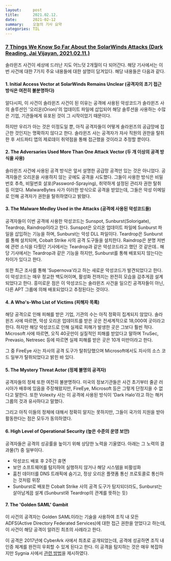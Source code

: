 ```yaml
---
layout:     post
title:      2021.02.12.
date:       2021-02-12
summary:	오늘의 기사 요약
categories: TIL
---
```


### [7 Things We Know So Far About the SolarWinds Attacks (Dark Reading, Jai Vijayan, 2021.02.11.)](https://www.darkreading.com/attacks-breaches/7-things-we-know-so-far-about-the-solarwinds-attacks/d/d-id/1340134)

솔라윈즈 사건이 세상에 드러난 지도 어느덧 2개월이 다 되어간다. 해당 기사에서는 이번 사건에 대한 7가지 주요 내용들에 대한 설명이 담겨있다. 해당 내용들은 다음과 같다.

#### 1. Initial Access Vector at SolarWinds Remains Unclear (공격자의 초기 접근 방식은 여전히 불분명하다)

알다시피, 이 사건이 솔라윈즈 사건이 된 이유는 공격에 사용된 악성코드가 솔라윈즈 사의 솔루션인 '오리온(Orion)'의 업데이트 파일에 삽입되어 해당 솔루션을 사용하는 수많은 기업, 기관들에게 유포된 것이 그 시작이었기 때문이다.

하지만 우리가 아는 것은 이정도일 뿐, 아직 공격자들이 어떻게 솔라윈즈의 공급망에 접근한 것인지는 명확하지 않다고 한다. 솔라윈즈 사는 공격자가 자사 직원의 권한을 탈취한 후 서드파티 앱의 제로데이 취약점을 통해 접근했을 것이라고 추정할 뿐이다.

#### 2. The Adversaries Used More Than One Attack Vector (두 개 이상의 공격 방식을 사용)

솔라윈즈 사건에 사용된 공격 방식은 앞서 설명한 공급망 공격만 있는 것은 아니었다. 공격자들은 오리온을 사용하지 않는 곳에도 공격을 시도했다. 그들이 사용한 방식은 비밀번호 추측, 비밀번호 살포(Password-Spraying), 취약하게 설정된 관리자 권한 탈취 등 이었다. MalwareBytes 사가 이러한 방식으로 공격을 받았는데, 그들은 악성 이메일로 인해 공격자가 권한을 탈취하였다고 밝혔다.

#### 3. The Malware Medley Used in the Attacks (공격에 사용된 악성코드들)

공격자들이 이번 공격에 사용한 악성코드는 Sunspot, Sunburst(Solorigate), Teardrop, Raindrop이라고 한다.
Sunspot은 오리온 업데이트 파일에 Sunburst 파일을 삽입하는 기능을 하며, Sunburst는 악성 DLL 파일이다.
Teardrop은 Sunburst를 통해 설치되며, Cobalt Strike 사의 공격 도구들을 설치한다. Raindrop은 분명 저번에 관련 소식을 다뤘던 기사에서는 Teardrop과 같은 악성코드라고 했던 것 같은데.. 해당 기사에서는 Teardrop과 같은 기능을 하지만, Sunburst를 통해 배포되지 않는다는 차이가 있다고 한다.

또한 최근 조사를 통해 'Supernova'라고 하는 새로운 악성코드가 발견되었다고 한다. 이 악성코드는 매우 정교한 백도어이며, 활성화 전까지는 완전히 모습을 감추게끔 설계되었다고 한다. 흥미로운 점은 이 악성코드는 솔라윈즈 사건을 일으킨 공격자들이 아닌, 다른 APT 그룹에 의해 배포되었다고 추정된다는 것이다.

#### 4. A Who's-Who List of Victims (피해자 목록)

해당 공격으로 인해 피해를 받은 기업, 기관의 수는 아직 정확히 집계되지 않았다. 솔라윈즈 사에 따르면, 악성 오리온 업데이트를 받은 곳은 전세계적으로 18,000여 곳이라고 한다. 하지만 해당 악성코드로 인해 실제로 피해가 발생한 곳은 그보다 훨씬 적다. Microsoft 사에 따르면, 오직 40곳만이 실질적인 피해를 받았다고 말하며 TruSec, Prevasio, Netresec 등에 따르면 실제 피해를 받은 곳은 10개 미만이라고 한다. 

그 중 FireEye 사는 자사의 공격 도구가 탈취당했으며 Microsoft에서도 자사의 소스 코드 일부가 탈취되었다고 밝힌 바 있다.

#### 5. The Mystery Threat Actor (정체 불명의 공격자)

공격자들의 정체 또한 여전히 불분명하다. 미국의 정보기관들은 사건 초기부터 줄곧 러시아가 배후에 있음을 주장해왔지만, FireEye, Microsoft 등은 그렇게 단정지을 수 없다고 말한다. 또한 Volexity 사는 이 공격에 사용된 방식이 'Dark Halo'라고 하는 해커 그룹의 것과 유사하다고 말했다.

그리고 아직 이들의 정체에 대해서 정확히 알지는 못하지만, 그들이 국가의 지원을 받아 활동한다는 점은 모두가 동의하였다.

#### 6. High Level of Operational Security (높은 수준의 운영 보안)

공격자들은 공격의 성공률을 높이기 위해 상당한 노력을 기울였다. 아래는 그 노력의 결과물(?) 중 일부이다.

- 악성코드 배포 후 2주간 휴면
- 보안 소프트웨어를 탐지하여 실행하지 않거나 해당 시스템을 비활성화
- 훔친 데이터를 DNS 트래픽에 숨기고, 정상 오리온 플랫폼 통신 프로토콜로 통신하는 것처럼 위장
- Sunburst로 배포한 Cobalt Strike 사의 공격 도구가 탐지되더라도, Sunburst는 살아남게끔 설계 (Sunburst와 Teardrop의 관계를 뜻하는 듯)

#### 7. The 'Golden SAML' Gambit

이 사건의 공격자는 Golden SAML이라는 기술을 사용하여 조직 내 모든 ADFS(Active Directory Federated Services)에 대한 접근 권한을 얻었다고 하는데, 이 사건이 해당 공격이 알려진 최초의 사례라고 한다.

이 공격은 2017년에 CyberArk 사에서 최초로 공개되었는데, 공격에 성공하면 조직 내 인증 체계를 완전히 우회할 수 있게 된다고 한다. 이 공격을 탐지하는 것은 매우 복잡하지만 Sygnia 사에서 [관련 방법](https://www.sygnia.co/golden-saml-advisory)을 제시하였다. 